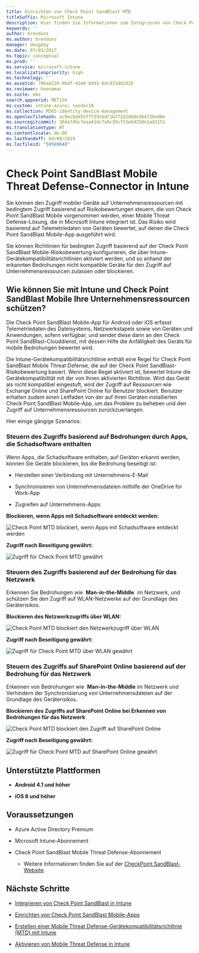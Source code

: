 ```yaml
---
title: Einrichten von Check Point SandBlast MTD
titleSuffix: Microsoft Intune
description: Hier finden Sie Informationen zum Integrieren von Check Point SandBlast Mobile Threat Defense in Intune, um den Zugriff mobiler Geräte auf Ihre Unternehmensressourcen zu steuern.
keywords: ''
author: brenduns
ms.author: brenduns
manager: dougeby
ms.date: 07/03/2017
ms.topic: conceptual
ms.prod: ''
ms.service: microsoft-intune
ms.localizationpriority: high
ms.technology: ''
ms.assetid: 706a4228-9bdf-41e0-b8d1-64c923dd2d2b
ms.reviewer: heenamac
ms.suite: ems
search.appverid: MET150
ms.custom: intune-azure; seodec18
ms.collection: M365-identity-device-management
ms.openlocfilehash: ac9ecbdd55fff39cbdf1b772d2db8e364730e90e
ms.sourcegitcommit: 364a7dbc7eaa414c7a9c39cf53eb4250e1ad3151
ms.translationtype: HT
ms.contentlocale: de-DE
ms.lasthandoff: 04/09/2019
ms.locfileid: "59569648"
---
```

# <a name="check-point-sandblast-mobile-threat-defense-connector-with-intune"></a>Check Point SandBlast Mobile Threat Defense-Connector in Intune

Sie können den Zugriff mobiler Geräte auf Unternehmensressourcen mit bedingtem Zugriff basierend auf Risikobewertungen steuern, die von Check Point SandBlast Mobile vorgenommen werden, einer Mobile Threat Defense-Lösung, die in Microsoft Intune integriert ist. Das Risiko wird basierend auf Telemetriedaten von Geräten bewertet, auf denen die Check Point SandBlast Mobile-App ausgeführt wird.

Sie können Richtlinien für bedingten Zugriff basierend auf der Check Point SandBlast Mobile-Risikobewertung konfigurieren, die über Intune-Gerätekompatibilitätsrichtlinien aktiviert werden, und so anhand der erkannten Bedrohungen nicht kompatible Geräte für den Zugriff auf Unternehmensressourcen zulassen oder blockieren.

## <a name="how-do-intune-and-check-point-sandblast-mobile-help-protect-your-company-resources"></a>Wie können Sie mit Intune und Check Point SandBlast Mobile Ihre Unternehmensressourcen schützen?

Die Check Point SandBlast Mobile-App für Android oder iOS erfasst Telemetriedaten des Dateisystems, Netzwerkstapels sowie von Geräten und Anwendungen, sofern verfügbar, und sendet diese dann an den Check Point SandBlast-Clouddienst, mit dessen Hilfe die Anfälligkeit des Geräts für mobile Bedrohungen bewertet wird.

Die Intune-Gerätekompatibilitätsrichtlinie enthält eine Regel für Check Point SandBlast Mobile Threat Defense, die auf der Check Point SandBlast-Risikobewertung basiert. Wenn diese Regel aktiviert ist, bewertet Intune die Gerätekompatibilität mit der von Ihnen aktivierten Richtlinie. Wird das Gerät als nicht kompatibel eingestuft, wird der Zugriff auf Ressourcen wie Exchange Online und SharePoint Online für Benutzer blockiert. Benutzer erhalten zudem einen Leitfaden von der auf ihren Geräten installierten Check Point SandBlast Mobile-App, um das Problem zu beheben und den Zugriff auf Unternehmensressourcen zurückzuerlangen.

<!-- ## Sample scenarios 
closing syntax for comment above is missing. Please insert closing syntax at intended location. -->

Hier einige gängige Szenarios:

### <a name="control-access-based-on-threats-from-malicious-apps"></a>Steuern des Zugriffs basierend auf Bedrohungen durch Apps, die Schadsoftware enthalten

Wenn Apps, die Schadsoftware enthalten, auf Geräten erkannt werden, können Sie Geräte blockieren, bis die Bedrohung beseitigt ist:

-   Herstellen einer Verbindung mit Unternehmens-E-Mail

-   Synchronisieren von Unternehmensdateien mithilfe der OneDrive for Work-App

-   Zugreifen auf Unternehmens-Apps

**Blockieren, wenn Apps mit Schadsoftware entdeckt werden:**

![Check Point MTD blockiert, wenn Apps mit Schadsoftware entdeckt werden](./media/checkpoint-MTD-2.PNG)

**Zugriff nach Beseitigung gewährt:**

![Zugriff für Check Point MTD gewährt](./media/checkpoint-MTD-3.PNG)

### <a name="control-access-based-on-threat-to-network"></a>Steuern des Zugriffs basierend auf der Bedrohung für das Netzwerk

Erkennen Sie Bedrohungen wie  **Man-in-the-Middle**  im Netzwerk, und schützen Sie den Zugriff auf WLAN-Netzwerke auf der Grundlage des Geräterisikos.

**Blockieren des Netzwerkzugriffs über WLAN:**

![Check Point MTD blockiert den Netzwerkzugriff über WLAN](./media/checkpoint-MTD-4.PNG)

**Zugriff nach Beseitigung gewährt:**

![Zugriff für Check Point MTD über WLAN gewährt](./media/checkpoint-MTD-5.PNG)

### <a name="control-access-to-sharepoint-online-based-on-threat-to-network"></a>Steuern des Zugriffs auf SharePoint Online basierend auf der Bedrohung für das Netzwerk

Erkennen von Bedrohungen wie  **Man-in-the-Middle** im Netzwerk und Verhindern der Synchronisierung von Unternehmensdateien auf der Grundlage des Geräterisikos.

**Blockieren des Zugriffs auf SharePoint Online bei Erkennen von Bedrohungen für das Netzwerk**

![Check Point MTD blockiert den Zugriff auf SharePoint Online](./media/checkpoint-MTD-6.PNG)

**Zugriff nach Beseitigung gewährt:**

![Zugriff für Check Point MTD auf SharePoint Online gewährt](./media/checkpoint-MTD-7.PNG)

## <a name="supported-platforms"></a>Unterstützte Plattformen

-   **Android 4.1 und höher**

-   **iOS 8 und höher**

## <a name="pre-requisites"></a>Voraussetzungen

-   Azure Active Directory Premium

-   Microsoft Intune-Abonnement

-   Check Point SandBlast Mobile Threat Defense-Abonnement
    -   Weitere Informationen finden Sie auf der [CheckPoint SandBlast-Website](https://www.checkpoint.com/).

## <a name="next-steps"></a>Nächste Schritte

- [Integrieren von Check Point SandBlast in Intune](checkpoint-sandblast-mobile-mtd-connector-integration.md)

- [Einrichten von Check Point SandBlast Mobile-Apps](mtd-apps-ios-app-configuration-policy-add-assign.md)

- [Erstellen einer Mobile Threat Defense-Gerätekompatibilitätsrichtlinie (MTD) mit Intune](mtd-device-compliance-policy-create.md)

- [Aktivieren von Mobile Threat Defense in Intune](mtd-connector-enable.md)
